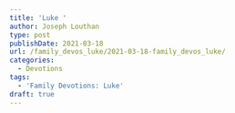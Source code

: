 ```yaml
---
title: 'Luke '
author: Joseph Louthan
type: post
publishDate: 2021-03-18
url: /family_devos_luke/2021-03-18-family_devos_luke/
categories:
  - Devotions
tags:
  - 'Family Devotions: Luke'
draft: true
---
```

